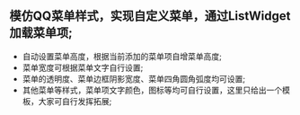 

## 模仿QQ菜单样式，实现自定义菜单，通过ListWidget加载菜单项;

- 自动设置菜单高度，根据当前添加的菜单项自增菜单高度;
- 菜单宽度可根据菜单文字自行设置;
- 菜单的透明度、菜单边框阴影宽度、菜单四角圆角弧度均可设置;
- 其他菜单等样式，菜单项文字颜色，图标等均可自行设置，这里只给出一个模板，大家可自行发挥拓展;




